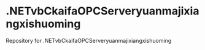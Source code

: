 # .NETvbCkaifaOPCServeryuanmajixiangxishuoming
Repository for .NETvbCkaifaOPCServeryuanmajixiangxishuoming
